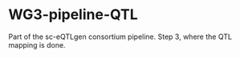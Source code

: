 # WG3-pipeline-QTL
Part of the sc-eQTLgen consortium pipeline. Step 3, where the QTL mapping is done.
